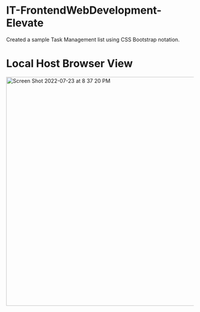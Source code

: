 # IT-FrontendWebDevelopment-Elevate

Created a sample Task Management list using CSS Bootstrap notation.

# Local Host Browser View

<img width="615" alt="Screen Shot 2022-07-23 at 8 37 20 PM" src="https://user-images.githubusercontent.com/52668142/181587255-47bee054-b587-4e68-ae88-ff1436f7da49.png">
